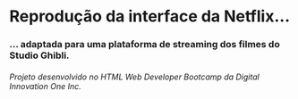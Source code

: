 # Reprodução da interface da Netflix...

### ... adaptada para uma plataforma de streaming dos filmes do Studio Ghibli.

###### Projeto desenvolvido no HTML Web Developer Bootcamp da Digital Innovation One Inc.


